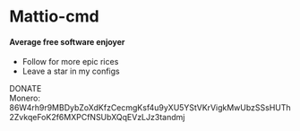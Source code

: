 # Mattio-cmd

#### Average free software enjoyer

- Follow for more epic rices
- Leave a star in my configs 

DONATE  
Monero: 86W4rh9r9MBDybZoXdKfzCecmgKsf4u9yXU5YStVKrVigkMwUbzSSsHUTh2ZvkqeFoK2f6MXPCfNSUbXQqEVzLJz3tandmj
